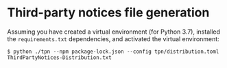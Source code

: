 # Third-party notices file generation

Assuming you have created a virtual environment (for Python 3.7),
installed the `requirements.txt` dependencies, and activated the virtual environment:

```shell
$ python ./tpn --npm package-lock.json --config tpn/distribution.toml ThirdPartyNotices-Distribution.txt
```
